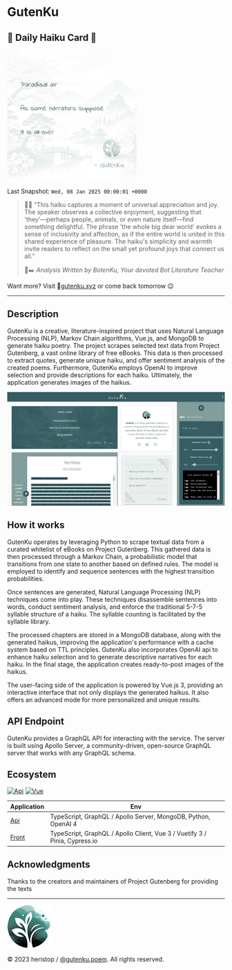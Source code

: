# GutenKu

## 🌸 Daily Haiku Card 🗻

<img src="/assets/img/daily_haiku_card.jpg?t=1736294401" width="300" alt="Daily Haiku Card">

Last Snapshot: `Wed, 08 Jan 2025 00:00:01 +0000`

> 👩‍🏫 “This haiku captures a moment of universal appreciation and joy. The speaker observes a collective enjoyment, suggesting that 'they'—perhaps people, animals, or even nature itself—find something delightful. The phrase 'the whole big dear world' evokes a sense of inclusivity and affection, as if the entire world is united in this shared experience of pleasure. The haiku's simplicity and warmth invite readers to reflect on the small yet profound joys that connect us all.”
>
> 🤖✒️ _Analysis Written by BotenKu, Your devoted Bot Literature Teacher_

Want more? Visit 🔗[gutenku.xyz](https://gutenku.xyz) or come back tomorrow 😉

---

## Description

GutenKu is a creative, literature-inspired project that uses Natural Language Processing (NLP), Markov Chain algorithms, Vue.js, and MongoDB to generate haiku poetry. The project scrapes selected text data from Project Gutenberg, a vast online library of free eBooks. This data is then processed to extract quotes, generate unique haiku, and offer sentiment analysis of the created poems. Furthermore, GutenKu employs OpenAI to improve selection and provide descriptions for each haiku. Ultimately, the application generates images of the haikus.

![Preview](https://github.com/heristop/gutenku/blob/main/assets/img/homepage.jpg?raw=true)

## How it works

GutenKu operates by leveraging Python to scrape textual data from a curated whitelist of eBooks on Project Gutenberg. This gathered data is then processed through a Markov Chain, a probabilistic model that transitions from one state to another based on defined rules. The model is employed to identify and sequence sentences with the highest transition probabilities.

Once sentences are generated, Natural Language Processing (NLP) techniques come into play. These techniques disassemble sentences into words, conduct sentiment analysis, and enforce the traditional 5-7-5 syllable structure of a haiku. The syllable counting is facilitated by the syllable library.

The processed chapters are stored in a MongoDB database, along with the generated haikus, improving the application's performance with a cache system based on TTL principles. GutenKu also incorporates OpenAI api to enhance haiku selection and to generate descriptive narratives for each haiku. In the final stage, the application creates ready-to-post images of the haikus.

The user-facing side of the application is powered by Vue.js 3, providing an interactive interface that not only displays the generated haikus. It also offers an advanced mode for more personalized and unique results.

## API Endpoint

GutenKu provides a GraphQL API for interacting with the service. The server is built using Apollo Server, a community-driven, open-source GraphQL server that works with any GraphQL schema.

## Ecosystem

[![Api](https://github.com/heristop/gutenku/actions/workflows/api.yaml/badge.svg)](https://github.com/heristop/gutenku/actions/workflows/api.yaml) [![Vue](https://github.com/heristop/gutenku/actions/workflows/vue.yaml/badge.svg)](https://github.com/heristop/gutenku/actions/workflows/vue.yaml)

| Application                                     | Env                                                                        |
| ----------------------------------------------- | -------------------------------------------------------------------------- |
| [Api](/packages/server/README.md#installation)  | TypeScript, GraphQL / Apollo Server, MongoDB, Python, OpenAI 4             |
| [Front](/packages/front/README.md#installation) | TypeScript, GraphQL / Apollo Client, Vue 3 / Vuetify 3 / Pinia, Cypress.io |

## Acknowledgments

Thanks to the creators and maintainers of Project Gutenberg for providing the texts

---

![GutenKu Logo](/assets/logo/gutenku.png)

<footer>
    <p>© 2023 heristop / <a href="https://instagram.com/gutenku.poem" target="_blank">@gutenku.poem</a>. All rights reserved.</p>
</footer>
